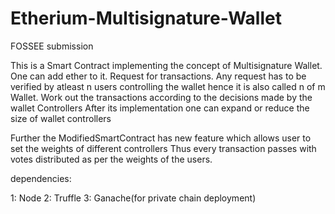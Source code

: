 # Etherium-Multisignature-Wallet
FOSSEE submission


This is a Smart Contract implementing the concept of Multisignature Wallet.
One can add ether to it.
Request for transactions.
Any request has to be verified by atleast n users controlling the wallet hence it is also called n of m Wallet.
Work out the transactions according to the decisions made by the wallet Controllers
After its implementation one can expand or reduce the size of wallet controllers

Further the ModifiedSmartContract has new feature which allows user to set the weights of different controllers
Thus every transaction passes with votes distributed as per the weights of the users.

dependencies:

1: Node
2: Truffle
3: Ganache(for private chain deployment)
